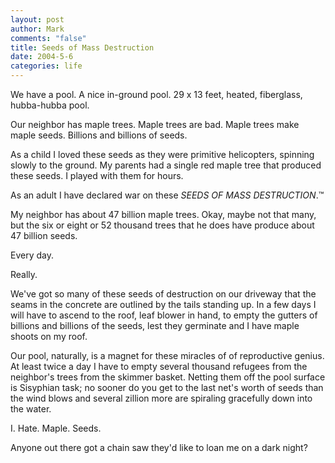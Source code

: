 ```yaml
--- 
layout: post
author: Mark
comments: "false"
title: Seeds of Mass Destruction
date: 2004-5-6
categories: life
---
```

We have a pool. A nice in-ground pool. 29 x 13 feet, heated, fiberglass, hubba-hubba pool.

Our neighbor has maple trees. Maple trees are bad. Maple trees make maple seeds. Billions and billions of seeds.

As a child I loved these seeds as they were primitive helicopters, spinning slowly to the ground. My parents had a single red maple tree that produced these seeds. I played with them for hours.

As an adult I have declared war on these <em>SEEDS OF MASS DESTRUCTION</em>.™

My neighbor has about 47 billion maple trees. Okay, maybe not that many, but the six or eight or 52 thousand trees that he does have produce about 47 billion seeds.

Every day.

Really.

We've got so many of these seeds of destruction on our driveway that the seams in the concrete are outlined by the tails standing up. In a few days I will have to ascend to the roof, leaf blower in hand, to empty the gutters of billions and billions of the seeds, lest they germinate and I have maple shoots on my roof.

Our pool, naturally, is a magnet for these miracles of of reproductive genius. At least twice a day I have to empty several thousand refugees from the neighbor's trees from the skimmer basket. Netting them off the pool surface is Sisyphian task; no sooner do you get to the last net's worth of seeds than the wind blows and several zillion more are spiraling gracefully down into the water.

I. Hate. Maple. Seeds.

Anyone out there got a chain saw they'd like to loan me on a dark night?
